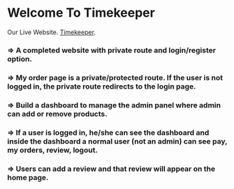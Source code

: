 # Welcome To Timekeeper

Our Live Website. [Timekeeper](https://time-keeper-de0cb.web.app/).

### => A completed website with private route and login/register option.

### => My order page is a private/protected route. If the user is not logged in, the private route redirects to the login page.

### => Build a dashboard to manage the admin panel where admin can add or remove products.

### => If a user is logged in, he/she can see the dashboard and inside the dashboard a normal user (not an admin) can see  pay, my orders, review, logout.

### => Users can add a review and that review will appear on the home page. 
